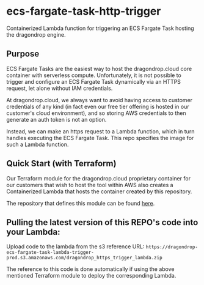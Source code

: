 # ecs-fargate-task-http-trigger
Containerized Lambda function for triggering an ECS Fargate Task hosting the dragondrop engine.

## Purpose
ECS Fargate Tasks are the easiest way to host the dragondrop.cloud core container with serverless compute. Unfortunately, it is
not possible to trigger and configure an ECS Fargate Task dynamically via an HTTPS request, let alone without IAM credentials.

At dragondrop.cloud, we always want to avoid having access to customer credentials of any kind (in fact even our
free tier offering is hosted in our customer's cloud environment), and so storing AWS credentials to then generate
an auth token is not an option.

Instead, we can make an https request to a Lambda function, which in turn handles executing the ECS Fargate Task. This repo
specifies the image for such a Lambda function.

## Quick Start (with Terraform)
Our Terraform module for the dragondrop.cloud proprietary container for our customers that wish to host the tool within AWS
also creates a Containerized Lambda that hosts the container created by this repository.

The repository that defines this module can be found [here](https://github.com/dragondrop-cloud/terraform-aws-dragondrop-compute).

## Pulling the latest version of this REPO's code into your Lambda:
Upload code to the lambda from the s3 reference URL:
`https://dragondrop-ecs-fargate-task-lambda-trigger-prod.s3.amazonaws.com/dragondrop_https_trigger_lambda.zip`

The reference to this code is done automatically if using the above mentioned Terraform module to deploy the corresponding Lambda.
